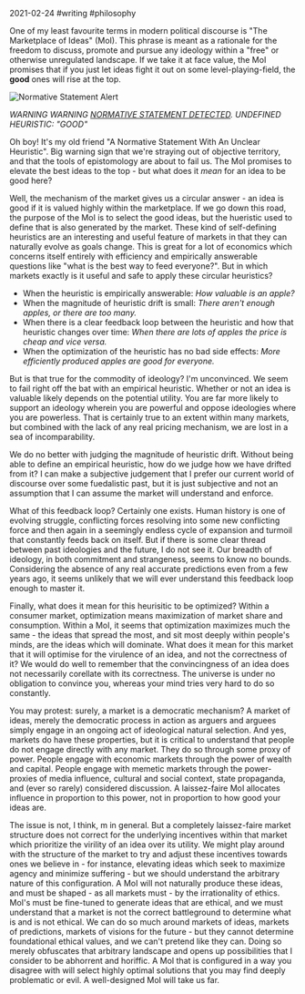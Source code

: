 2021-02-24 #writing #philosophy

One of my least favourite terms in modern political discourse is "The Marketplace of Ideas" (MoI). This phrase is meant as a rationale for the freedom to discuss, promote and pursue any ideology within a "free" or otherwise unregulated landscape. If we take it at face value, the MoI promises that if you just let ideas fight it out on some level-playing-field, the **good** ones will rise at the top.

![Normative Statement Alert](https://media1.giphy.com/media/Yqhr57aohKbKH2emhK/giphy.gif?cid=ecf05e47dl6uxgwbg759twtbfw6013g6c50113d3i773k411&rid=giphy.gif)

*WARNING WARNING [NORMATIVE STATEMENT DETECTED](https://en.wikipedia.org/wiki/Normative_statement). UNDEFINED HEURISTIC: "GOOD"*

Oh boy! It's my old friend "A Normative Statement With An Unclear Heuristic". Big warning sign that we're straying out of objective territory, and that the tools of epistomology are about to fail us. The MoI promises to elevate the best ideas to the top - but what does it *mean* for an idea to be good here?

Well, the mechanism of the market gives us a circular answer - an idea is good if it is valued highly within the marketplace. If we go down this road, the purpose of the MoI is to select the good ideas, but the hueristic used to define that is also generated by the market. These kind of self-defining heuristics are an interesting and useful feature of markets in that they can naturally evolve as goals change. This is great for a lot of economics which concerns itself entirely with efficiency and empirically answerable questions like "what is the best way to feed everyone?". But in which markets exactly is it useful and safe to apply these circular heuristics?

- When the heuristic is empirically answerable: *How valuable is an apple?*
- When the magnitude of heuristic drift is small: *There aren't enough apples, or there are too many.*
- When there is a clear feedback loop between the heuristic and how that heuristic changes over time: *When there are lots of apples the price is cheap and vice versa.*
- When the optimization of the heuristic has no bad side effects: *More efficiently produced apples are good for everyone.*

But is that true for the commodity of ideology? I'm unconvinced. We seem to fail right off the bat with an empirical heuristic. Whether or not an idea is valuable likely depends on the potential utility. You are far more likely to support an ideology wherein you are powerful and oppose ideologies where you are powerless. That is certainly true to an extent within many markets, but combined with the lack of any real pricing mechanism, we are lost in a sea of incomparability.

We do no better with judging the magnitude of heuristic drift. Without being able to define an empirical heuristic, how do we judge how we have drifted from it? I can make a subjective judgement that I prefer our current world of discourse over some fuedalistic past, but it is just subjective and not an assumption that I can assume the market will understand and enforce.

What of this feedback loop? Certainly one exists. Human history is one of evolving struggle, conflicting forces resolving into some new conflicting force and then again in a seemingly endless cycle of expansion and turmoil that constantly feeds back on itself. But if there is some clear thread between past ideologies and the future, I do not see it. Our breadth of ideology, in both commitment and strangeness, seems to know no bounds. Considering the absence of any real accurate predictions even from a few years ago, it seems unlikely that we will ever understand this feedback loop enough to master it.

Finally, what does it mean for this heurisitic to be optimized? Within a consumer market, optimization means maximization of market share and consumption. Within a MoI, it seems that optimization maximizes much the same - the ideas that spread the most, and sit most deeply within people's minds, are the ideas which will dominate. What does it mean for this market that it will optimise for the virulence of an idea, and not the correctness of it? We would do well to remember that the convincingness of an idea does not necessarily corellate with its correctness. The universe is under no obligation to convince you, whereas your mind tries very hard to do so constantly.

You may protest: surely, a market is a democratic mechanism? A market of ideas, merely the democratic process in action as arguers and arguees simply engage in an ongoing act of ideological natural selection. And yes, markets do have these properties, but it is critical to understand that people do not engage directly with any market. They do so through some proxy of power. People engage with economic markets through the power of wealth and capital. People engage with memetic markets through the power-proxies of media influence, cultural and social context, state propaganda, and (ever so rarely) considered discussion. A laissez-faire MoI allocates influence in proportion to this power, not in proportion to how good your ideas are.

The issue is not, I think, m in general. But a completely laissez-faire market structure does not correct for the underlying incentives within that market which prioritize the virility of an idea over its utility. We might play around with the structure of the market to try and adjust these incentives towards ones we believe in - for instance, elevating ideas which seek to maximize agency and minimize suffering - but we should understand the arbitrary nature of this configuration. A MoI will not naturally produce these ideas, and must be shaped - as all markets must - by the irrationality of ethics. MoI's must be fine-tuned to generate ideas that are ethical, and we must understand that a market is not the correct battleground to determine what is and is not ethical. We can do so much around markets of ideas, markets of predictions, markets of visions for the future - but they cannot determine foundational ethical values, and we can't pretend like they can. Doing so merely obfuscates that arbitrary landscape and opens up possibilities that I consider to be abhorrent and horiffic. A MoI that is configured in a way you disagree with will select highly optimal solutions that you may find deeply problematic or evil. A well-designed MoI will take us far.